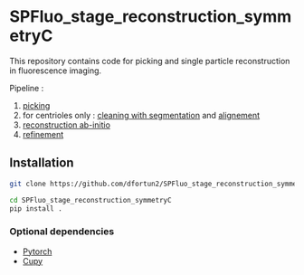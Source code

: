 # SPFluo_stage_reconstruction_symmetryC

This repository contains code for picking and single particle reconstruction in fluorescence imaging.

Pipeline :
1. [picking](spfluo/picking)
2. for centrioles only : [cleaning with segmentation](spfluo/segmentation) and [alignement](spfluo/alignement)
3. [reconstruction ab-initio](spfluo/ab_initio_reconstruction/)
4. [refinement](spfluo/refinement/)

## Installation
```bash
git clone https://github.com/dfortun2/SPFluo_stage_reconstruction_symmetryC
```

```bash
cd SPFluo_stage_reconstruction_symmetryC
pip install .
```

### Optional dependencies

- [Pytorch](https://pytorch.org/)
- [Cupy](https://docs.cupy.dev/en/stable/install.html#installing-cupy-from-pypi)